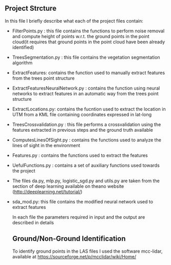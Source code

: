 ##  Project Strcture

In this file I briefly describe what each of the project files contain:
* FilterPoints.py : this file contains the functions to perform noise removal and compute height   of points w.r.t. the ground points in the point cloud(it requires that ground points in the       point cloud have been already identified)
* TreesSegmentation.py : this file contains the vegetation segmentation algorithm
* ExtractFeatures: contains the function used to manually extract features from the trees point     structure
* ExtractFeaturesNeuralNetwork.py : contains the function using neural networks to extract         features in an automatic way from the trees point structure
* ExtractLocations.py: contains the fucntion used to extract the location in UTM from a KML file   containing coordinates expressed in lat-long
* TreesCrossvalidation.py : this file performs a crossvalidation using the features extracted in   previous steps and the ground truth available
* ComputesLinesOfSight.py : contains the functions used to analyze the lines of sight in the       environment
* Features.py : contains the functions used to extract the features
* UefulFunctions.py : contains a set of auxiliary functions used towards the project
* The files da.py, mlp.py, logistic_sgd.py and utils.py are taken from the section of deep         learning available on theano website (http://deeplearning.net/tutorial/)
* sda_mod.py: this file contains the modified neural network used to extract features
    
     In each file the parameters required in input and the output are described in details
    
    ## Ground/Non-Ground Identification
    
    To identify ground points in the LAS files I used the software mcc-lidar, available at https://sourceforge.net/p/mcclidar/wiki/Home/
    
